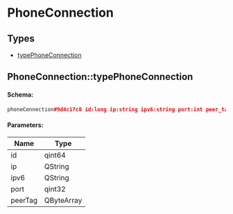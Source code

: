 # PhoneConnection

## Types

* [typePhoneConnection](#phoneconnectiontypephoneconnection)

## PhoneConnection::typePhoneConnection

#### Schema:

```c++
phoneConnection#9d4c17c0 id:long ip:string ipv6:string port:int peer_tag:bytes = PhoneConnection;
```

#### Parameters:

|Name|Type|
|----|----|
|id|qint64|
|ip|QString|
|ipv6|QString|
|port|qint32|
|peerTag|QByteArray|


